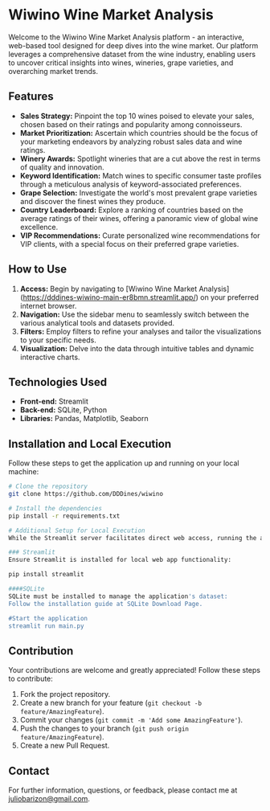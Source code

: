 # Wiwino Wine Market Analysis

Welcome to the Wiwino Wine Market Analysis platform - an interactive, web-based tool designed for deep dives into the wine market. Our platform leverages a comprehensive dataset from the wine industry, enabling users to uncover critical insights into wines, wineries, grape varieties, and overarching market trends.

## Features

- **Sales Strategy:** Pinpoint the top 10 wines poised to elevate your sales, chosen based on their ratings and popularity among connoisseurs.
- **Market Prioritization:** Ascertain which countries should be the focus of your marketing endeavors by analyzing robust sales data and wine ratings.
- **Winery Awards:** Spotlight wineries that are a cut above the rest in terms of quality and innovation.
- **Keyword Identification:** Match wines to specific consumer taste profiles through a meticulous analysis of keyword-associated preferences.
- **Grape Selection:** Investigate the world's most prevalent grape varieties and discover the finest wines they produce.
- **Country Leaderboard:** Explore a ranking of countries based on the average ratings of their wines, offering a panoramic view of global wine excellence.
- **VIP Recommendations:** Curate personalized wine recommendations for VIP clients, with a special focus on their preferred grape varieties.

## How to Use

1. **Access:** Begin by navigating to \[Wiwino Wine Market Analysis\](https://dddines-wiwino-main-er8bmn.streamlit.app/) on your preferred internet browser.
2. **Navigation:** Use the sidebar menu to seamlessly switch between the various analytical tools and datasets provided.
3. **Filters:** Employ filters to refine your analyses and tailor the visualizations to your specific needs.
4. **Visualization:** Delve into the data through intuitive tables and dynamic interactive charts.

## Technologies Used

- **Front-end:** Streamlit
- **Back-end:** SQLite, Python
- **Libraries:** Pandas, Matplotlib, Seaborn

## Installation and **Local Execution**

Follow these steps to get the application up and running on your local machine:

```bash
# Clone the repository
git clone https://github.com/DDDines/wiwino

# Install the dependencies
pip install -r requirements.txt

# Additional Setup for Local Execution
While the Streamlit server facilitates direct web access, running the application locally requires the following:

### Streamlit
Ensure Streamlit is installed for local web app functionality:

pip install streamlit

####SQLite
SQLite must be installed to manage the application's dataset:
Follow the installation guide at SQLite Download Page.

#Start the application
streamlit run main.py

```

## Contribution

Your contributions are welcome and greatly appreciated! Follow these steps to contribute:

1. Fork the project repository.
2. Create a new branch for your feature (`git checkout -b feature/AmazingFeature`).
3. Commit your changes (`git commit -m 'Add some AmazingFeature'`).
4. Push the changes to your branch (`git push origin feature/AmazingFeature`).
5. Create a new Pull Request.

## Contact

For further information, questions, or feedback, please contact me at juliobarizon@gmail.com.
